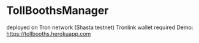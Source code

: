 # TollBoothsManager
deployed on Tron network (Shasta testnet)
Tronlink wallet required
Demo: https://tollbooths.herokuapp.com
